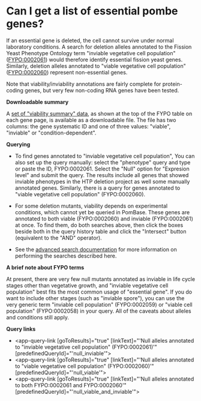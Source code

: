 # Can I get a list of essential pombe genes?
<!-- pombase_categories: Finding data,Genome statistics and lists,Using ontologies -->

If an essential gene is deleted, the cell cannot survive under normal
laboratory conditions. A search for deletion alleles annotated to the
Fission Yeast Phenotype Ontology term "inviable vegetative cell
population" ([FYPO:0002061](/term/FYPO:0002061)) would therefore identify essential fission
yeast genes. Similarly, deletion alleles annotated to "viable vegetative
cell population" ([FYPO:0002060](/term/FYPO:0002177)) represent non-essential genes.

Note that viability/inviability annotations are fairly complete for
protein-coding genes, but very few non-coding RNA genes have been
tested.

**Downloadable summary**

A [set of "viability summary" data](ftp://ftp.ebi.ac.uk/pub/databases/pombase/pombe/Phenotype_annotations/FYPOviability.tsv),
as shown at the top of the FYPO table on each gene page, is available as
a downloadable file. The file has two columns: the gene systematic ID
and one of three values: "viable", "inviable" or "condition-dependent".

**Querying**

-   To find genes annotated to "inviable vegetative cell population",
    You can also set up the query manually: select the "phenotype"
    query and type or paste the ID, FYPO:0002061.  Select the "Null"
    option for "Expresion level" and submit the query. The results
    include all genes that showed inviable phenotypes in the HTP
    deletion project as well some manually annotated genes. Similarly,
    there is a query for genes annotated to "viable vegetative cell
    population" (FYPO:0002060).

-   For some deletion mutants, viability depends on experimental
    conditions, which cannot yet be queried in PomBase. These genes
    are annotated to both viable (FYPO:0002060) and inviable
    (FYPO:0002061) at once. To find them, do both searches above, then
    click the boxes beside both in the query history table and click
    the "Intersect" button (equivalent to the "AND" operator).

-   See the [advanced search documentation](/documentation/advanced-search) for more
    information on performing the searches described here.

**A brief note about FYPO terms**

At present, there are very few null mutants annotated as inviable in
life cycle stages other than vegetative growth, and "inviable vegetative
cell population" best fits the most common usage of "essential gene". If
you do want to include other stages (such as "inviable spore"), you can
use the very generic term "inviable cell population" (FYPO:0002059) or
"viable cell population" (FYPO:0002058) in your query. All of the
caveats about alleles and conditions still apply.

**Query links**

-   <app-query-link [goToResults]="true" [linkText]="'Null alleles annotated to &quot;inviable vegetative cell population&quot; (FYPO:0002061)'" [predefinedQueryId]="'null_inviable'"></app-query-link>
-   <app-query-link [goToResults]="true" [linkText]="'Null alleles annotated to &quot;viable vegetative cell population&quot; (FYPO:0002060)'" [predefinedQueryId]="'null_viable'"></app-query-link>
-   <app-query-link [goToResults]="true" [linkText]="'Null alleles annotated to both FYPO:0002061 and FYPO:0002060'" [predefinedQueryId]="'null_viable_and_inviable'"></app-query-link>
